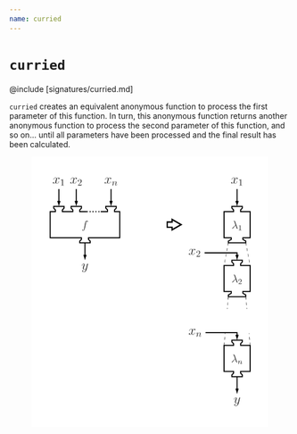 ```yaml
---
name: curried
---
```


# `curried`

@include [signatures/curried.md]

`curried` creates an equivalent anonymous function to process the first parameter of this function. In turn, this anonymous function returns another anonymous function to process the second parameter of this function, and so on... until all parameters have been processed and the final result has been calculated.

<figure class="diagram">
  <img src="images/curried.svg" alt="curried function">
  <!-- <figcaption class="diagram-desc"></figcaption> -->
</figure>
